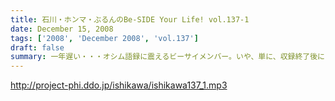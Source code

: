 ```yaml
---
title: 石川・ホンマ・ぶるんのBe-SIDE Your Life! vol.137-1
date: December 15, 2008
tags: ['2008', 'December 2008', 'vol.137']
draft: false
summary: 一年遅い・・・オシム語録に震えるビーサイメンバー。いや、単に、収録終了後にホンマさんへの「オシムのイヤミ語録」で言葉遊びに勤しんでいただけなんですが。NAMAE
---
```


http://project-phi.ddo.jp/ishikawa/ishikawa137_1.mp3

